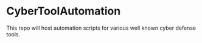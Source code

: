 # CyberToolAutomation
This repo will host automation scripts for various well known cyber defense tools.
